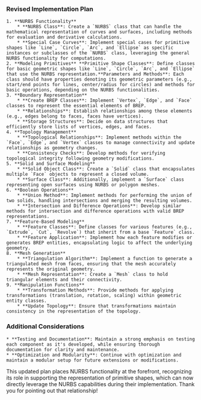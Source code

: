 ### Revised Implementation Plan

    1. **NURBS Functionality**
        * **NURBS Class**: Create a `NURBS` class that can handle the mathematical representation of curves and surfaces, including methods for evaluation and derivative calculations.
        * **Special Case Curves**: Implement special cases for primitive shapes like `Line`, `Circle`, `Arc`, and `Ellipse` as specific instances or subclasses of the `NURBS` class, leveraging the general NURBS functionality for computations.
    2. **Modeling Primitives** **Primitive Shape Classes**: Define classes for basic geometric shapes like `Line`, `Circle`, `Arc`, and `Ellipse` that use the NURBS representation.**Parameters and Methods**: Each class should have properties denoting its geometric parameters (e.g., start/end points for lines, center/radius for circles) and methods for basic operations, depending on the NURBS functionalities.
    3. **Boundary Representation**
        * **Create BREP Classes**: Implement `Vertex`, `Edge`, and `Face` classes to represent the essential elements of BREP.
        * **Relationships**: Establish relationships among these elements (e.g., edges belong to faces, faces have vertices).
        * **Storage Structures**: Decide on data structures that efficiently store lists of vertices, edges, and faces.
    4. **Topology Management**
        * **Topological Relationships**: Implement methods within the `Face`, `Edge`, and `Vertex` classes to manage connectivity and update relationships as geometry changes.
        * **Consistency Checks**: Develop methods for verifying topological integrity following geometry modifications.
    5. **Solid and Surface Modeling**
        * **Solid Object Class**: Create a `Solid` class that encapsulates multiple `Face` objects to represent a closed volume.
        * **Surface Class**: Additionally, implement a `Surface` class representing open surfaces using NURBS or polygon meshes.
    6. **Boolean Operations**
        * **Union Method**: Implement methods for performing the union of two solids, handling intersections and merging the resulting volumes.
        * **Intersection and Difference Operations**: Develop similar methods for intersection and difference operations with valid BREP representations.
    7. **Feature-Based Modeling**
        * **Feature Classes**: Define classes for various features (e.g., `Extrude`, `Cut`, `Revolve`) that inherit from a base `Feature` class.
        * **Feature Application**: Implement how each feature modifies or generates BREP entities, encapsulating logic to affect the underlying geometry.
    8. **Mesh Generation**
        * **Triangulation Algorithm**: Implement a function to generate a triangulated mesh from faces, ensuring that the mesh accurately represents the original geometry.
        * **Mesh Representation**: Create a `Mesh` class to hold triangular elements and their connectivity.
    9. **Manipulation Functions**
        * **Transformation Methods**: Provide methods for applying transformations (translation, rotation, scaling) within geometric entity classes.
        * **Update Topology**: Ensure that transformations maintain consistency in the representation of the topology.

### Additional Considerations

    * **Testing and Documentation**: Maintain a strong emphasis on testing each component as it's developed, while ensuring thorough documentation for clarity and maintenance.
    * **Optimization and Modularity**: Continue with optimization and maintain a modular setup for future extensions or modifications.

This updated plan places NURBS functionality at the forefront, recognizing its role in supporting the representation of primitive shapes, which can now directly leverage the NURBS capabilities during their implementation. Thank you for pointing out that relationship!